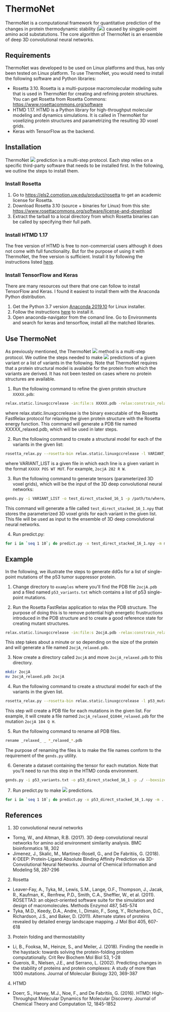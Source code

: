 # ThermoNet
ThermoNet is a computational framework for quantitative prediction of the changes in protein thermodynamic stability (<img src="https://render.githubusercontent.com/render/math?math=\Delta\Delta G">) caused by singple-point amino acid substatutions. The core algorithm of ThermoNet is an ensemble of deep 3D convolutional neural networks. 

## Requirements
ThermoNet was developed to be used on Linux platforms and thus, has only been tested on Linux platform. To use ThermoNet, you would need to install the following software and Python libraries:
  * Rosetta 3.10. Rosetta is a multi-purpose macromolecular modeling suite that is used in ThermoNet for creating and refining protein structures. You can get Rosetta from Rosetta Commons: https://www.rosettacommons.org/software
  * HTMD 1.17. HTMD is a Python library for high-throughput molecular modeling and dynamics simulations. It is called in ThermoNet for voxelizing protein structures and parametrizing the resulting 3D voxel grids.
  * Keras with TensorFlow as the backend.

## Installation
ThermoNet <img src="https://render.githubusercontent.com/render/math?math=\Delta\Delta G"> prediction is a multi-step protocol. Each step relies on a specific third-party software that needs to be installed first. In the following, we outline the steps to install them.

### Install Rosetta
1. Go to https://els2.comotion.uw.edu/product/rosetta to get an academic license for Rosetta.
2. Download Rosetta 3.10 (source + binaries for Linux) from this site: https://www.rosettacommons.org/software/license-and-download
3. Extract the tarball to a local directory from which Rosetta binaries can be called by specifying their full path.

### Install HTMD 1.17
The free version of HTMD is free to non-commercial users although it does not come with full functionality. But for the purpose of using it with ThermoNet, the free version is sufficient. Install it by following the instructions listed [here](https://software.acellera.com/install-htmd.html).

### Install TensorFlow and Keras
There are many resources out there that one can follow to install TensorFlow and Keras. I found it easiest to install them with the Anaconda Python distribution.
1. Get the Python 3.7 version [Anaconda 2019.10](https://www.anaconda.com/distribution/) for Linux installer. 
2. Follow the instructions [here](https://docs.anaconda.com/anaconda/install/linux/) to install it.
3. Open anaconda-navigator from the comand line. Go to Environments and search for keras and tensorflow, install all the matched libraries.

## Use ThermoNet
As previously mentioned, the ThermoNet <img src="https://render.githubusercontent.com/render/math?math=\Delta\Delta G"> method is a multi-step protocol. We outline the steps needed to make <img src="https://render.githubusercontent.com/render/math?math=\Delta\Delta G"> predictions of a given variant or a list of variants in the following. Note that ThermoNet requires that a protein structural model is available for the protein from which the variants are derived. It has not been tested on cases where no protein structures are available. 

1. Run the following command to refine the given protein structure `XXXXX.pdb`:
```bash
relax.static.linuxgccrelease -in:file:s XXXXX.pdb -relax:constrain_relax_to_start_coords -out:suffix _relaxed -out:no_nstruct_label -relax:ramp_constraints false
```
where relax.static.linuxgccrelease is the binary executable of the Rosetta FastRelax protocol for relaxing the given protein structure with the Rosetta energy function. This command will generate a PDB file named XXXXX_relaxed.pdb, which will be used in later steps.

2. Run the following command to create a structural model for each of the variants in the given list:
```bash
rosetta_relax.py --rosetta-bin relax.static.linuxgccrelease -l VARIANT_LIST --base-dir /path/to/where/all/XXXXX_relaxed.pdb/is/stored
```
where VARIANT_LIST is a given file in which each line is a given variant in the format `XXXXX POS WT MUT`. For example, `2ocjA 282 R W`.

3. Run the following command to generate tensors (parameterized 3D voxel grids), which will be the input of the 3D deep convolutional neural networks:
```bash
gends.py -i VARIANT_LIST -o test_direct_stacked_16_1 -p /path/to/where/all/XXXXX_relaxed.pdb/is/stored --boxsize 16 --voxelsize 1 --direct
```
This command will generate a file called `test_direct_stacked_16_1.npy` that stores the parameterized 3D voxel grids for each variant in the given list. This file will be used as input to the ensemble of 3D deep convolutional neural networks.

4. Run predict.py:
```bash
for i in `seq 1 10`; do predict.py -x test_direct_stacked_16_1.npy -m models/ThermoNet_ensemble_member_${i}.h5 -o test_predictions_${i}.txt; done
```

## Example
In the following, we illustrate the steps to generate ddGs for a list of single-point mutations of the p53 tumor suppressor protein. 
1. Change directory to `examples` where you'll find the PDB file `2ocjA.pdb` and a filed named `p53_variants.txt` which contains a list of p53 single-point mutations.

2. Run the Rosetta FastRelax application to relax the PDB structure. The purpose of doing this is to remove potential high energetic frustructions introduced in the PDB structure and to create a good reference state for creating mutant structures.
```bash
relax.static.linuxgccrelease -in:file:s 2ocjA.pdb -relax:constrain_relax_to_start_coords -out:suffix _relaxed -out:no_nstruct_label -relax:ramp_constraints false
```
This step takes about a minute or so depending on the size of the protein and will generate a file named `2ocjA_relaxed.pdb`.

3. Now create a directory called `2ocjA` and move `2ocjA_relaxed.pdb` to this directory.
```bash
mkdir 2ocjA
mv 2ocjA_relaxed.pdb 2ocjA
```

4. Run the following command to create a structural model for each of the variants in the given list.
```bash
rosetta_relax.py --rosetta-bin relax.static.linuxgccrelease -l p53_mutations.txt --base-dir ./
```
This step will create a PDB file for each mutations in the given list. For example, it will create a file named `2ocjA_relaxed_Q104H_relaxed.pdb` for the mutation `2ocjA 104 Q H`.

5. Run the following command to rename all PDB files.
```bash
rename _relaxed_ _ *_relaxed_*.pdb
```
The purpose of renaming the files is to make the file names conform to the requirement of the `gends.py` utility.

6. Generate a dataset containing the tensor for each mutation. Note that you'll need to run this step in the HTMD conda environment.
```bash
gends.py -i p53_variants.txt -o p53_direct_stacked_16_1 -p ./ --boxsize 16 --voxelsize 16 --direct
```

7. Run predict.py to make <img src="https://render.githubusercontent.com/render/math?math=\Delta\Delta G"> predictions.
```bash
for i in `seq 1 10`; do predict.py -x p53_direct_stacked_16_1.npy -m ../models/ThermoNet_ensemble_member_${i}.h5 -o p53_predictions_${i}.txt; done
```
## References
  1. 3D convolutional neural networks
  * Torng, W., and Altman, R.B. (2017). 3D deep convolutional neural networks for amino acid environment similarity analysis. BMC bioinformatics 18, 302
  * Jimenez, J., Skalic, M., Martinez-Rosell, G., and De Fabritiis, G. (2018). K-DEEP: Protein-Ligand Absolute Binding Affinity Prediction via 3D-Convolutional Neural Networks. Journal of Chemical Information and Modeling 58, 287-296 
  2. Rosetta
  * Leaver-Fay, A., Tyka, M., Lewis, S.M., Lange, O.F., Thompson, J., Jacak, R., Kaufman, K., Renfrew, P.D., Smith, C.A., Sheffler, W., et al. (2011). ROSETTA3: an object-oriented software suite for the simulation and design of macromolecules. Methods Enzymol 487, 545-574
  * Tyka, M.D., Keedy, D.A., Andre, I., Dimaio, F., Song, Y., Richardson, D.C., Richardson, J.S., and Baker, D. (2011). Alternate states of proteins revealed by detailed energy landscape mapping. J Mol Biol 405, 607-618
  3. Protein folding and thermostability
  * Li, B., Fooksa, M., Heinze, S., and Meiler, J. (2018). Finding the needle in the haystack: towards solving the protein-folding problem computationally. Crit Rev Biochem Mol Biol 53, 1-28 
  * Guerois, R., Nielsen, J.E., and Serrano, L. (2002). Predicting changes in the stability of proteins and protein complexes: A study of more than 1000 mutations. Journal of Molecular Biology 320, 369-387
  4. HTMD
  * Doerr, S., Harvey, M.J., Noe, F., and De Fabritiis, G. (2016). HTMD: High-Throughput Molecular Dynamics for Molecular Discovery. Journal of Chemical Theory and Computation 12, 1845-1852
